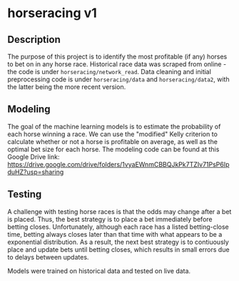# horseracing v1

## Description

The purpose of this project is to identify the most profitable (if any) horses to bet on in any horse race. Historical race data was scraped from online - the code is under `horseracing/network_read`. Data cleaning and initial preprocessing code is under `horseracing/data` and `horseracing/data2`, with the latter being the more recent version.

## Modeling

The goal of the machine learning models is to estimate the probability of each horse winning a race. We can use the "modified" Kelly criterion to calculate whether or not a horse is profitable on average, as well as the optimal bet size for each horse. The modeling code can be found at this Google Drive link: https://drive.google.com/drive/folders/1vyaEWnmCBBQJkPk7TZIv71PsP6IpduHZ?usp=sharing

## Testing

A challenge with testing horse races is that the odds may change after a bet is placed. Thus, the best strategy is to place a bet immediately before betting closes. Unfortunately, although each race has a listed betting-close time, betting always closes later than that time with what appears to be a exponential distribution. As a result, the next best strategy is to contiuously place and update bets until betting closes, which results in small errors due to delays between updates.

Models were trained on historical data and tested on live data.




